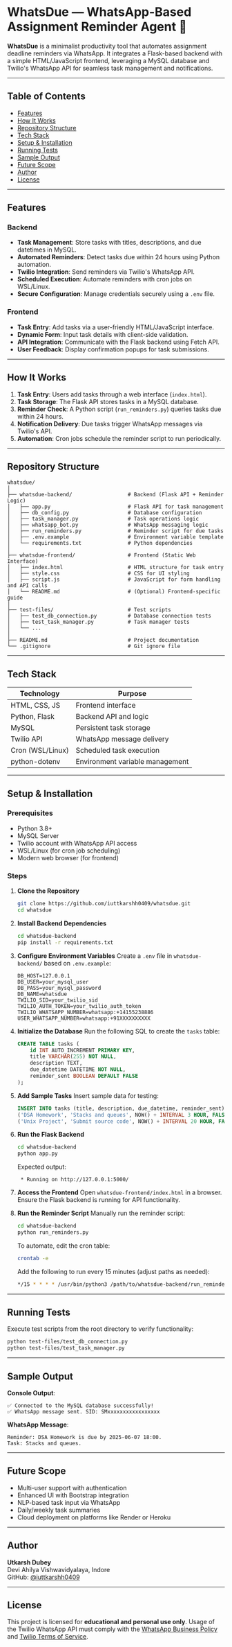 # WhatsDue — WhatsApp-Based Assignment Reminder Agent 📲

**WhatsDue** is a minimalist productivity tool that automates assignment deadline reminders via WhatsApp. It integrates a Flask-based backend with a simple HTML/JavaScript frontend, leveraging a MySQL database and Twilio's WhatsApp API for seamless task management and notifications.

---

## Table of Contents

- [Features](#features)
- [How It Works](#how-it-works)
- [Repository Structure](#repository-structure)
- [Tech Stack](#tech-stack)
- [Setup & Installation](#setup--installation)
- [Running Tests](#running-tests)
- [Sample Output](#sample-output)
- [Future Scope](#future-scope)
- [Author](#author)
- [License](#license)

---

## Features

### Backend
- **Task Management**: Store tasks with titles, descriptions, and due datetimes in MySQL.
- **Automated Reminders**: Detect tasks due within 24 hours using Python automation.
- **Twilio Integration**: Send reminders via Twilio's WhatsApp API.
- **Scheduled Execution**: Automate reminders with cron jobs on WSL/Linux.
- **Secure Configuration**: Manage credentials securely using a `.env` file.

### Frontend
- **Task Entry**: Add tasks via a user-friendly HTML/JavaScript interface.
- **Dynamic Form**: Input task details with client-side validation.
- **API Integration**: Communicate with the Flask backend using Fetch API.
- **User Feedback**: Display confirmation popups for task submissions.

---

## How It Works

1. **Task Entry**: Users add tasks through a web interface (`index.html`).
2. **Task Storage**: The Flask API stores tasks in a MySQL database.
3. **Reminder Check**: A Python script (`run_reminders.py`) queries tasks due within 24 hours.
4. **Notification Delivery**: Due tasks trigger WhatsApp messages via Twilio's API.
5. **Automation**: Cron jobs schedule the reminder script to run periodically.

---

## Repository Structure

```
whatsdue/
│
├── whatsdue-backend/                  # Backend (Flask API + Reminder Logic)
│   ├── app.py                         # Flask API for task management
│   ├── db_config.py                   # Database configuration
│   ├── task_manager.py                # Task operations logic
│   ├── whatsapp_bot.py                # WhatsApp messaging logic
│   ├── run_reminders.py               # Reminder script for due tasks
│   ├── .env.example                   # Environment variable template
│   └── requirements.txt               # Python dependencies
│
├── whatsdue-frontend/                 # Frontend (Static Web Interface)
│   ├── index.html                     # HTML structure for task entry
│   ├── style.css                      # CSS for UI styling
│   ├── script.js                      # JavaScript for form handling and API calls
│   └── README.md                      # (Optional) Frontend-specific guide
│
├── test-files/                        # Test scripts
│   ├── test_db_connection.py          # Database connection tests
│   ├── test_task_manager.py           # Task manager tests
│   └── ...
│
├── README.md                          # Project documentation
└── .gitignore                         # Git ignore file
```

---

## Tech Stack

| Technology       | Purpose                           |
|------------------|-----------------------------------|
| HTML, CSS, JS    | Frontend interface                |
| Python, Flask    | Backend API and logic             |
| MySQL            | Persistent task storage           |
| Twilio API       | WhatsApp message delivery         |
| Cron (WSL/Linux) | Scheduled task execution          |
| python-dotenv    | Environment variable management    |

---

## Setup & Installation

### Prerequisites
- Python 3.8+
- MySQL Server
- Twilio account with WhatsApp API access
- WSL/Linux (for cron job scheduling)
- Modern web browser (for frontend)

### Steps

1. **Clone the Repository**
   ```bash
   git clone https://github.com/iuttkarshh0409/whatsdue.git
   cd whatsdue
   ```

2. **Install Backend Dependencies**
   ```bash
   cd whatsdue-backend
   pip install -r requirements.txt
   ```

3. **Configure Environment Variables**
   Create a `.env` file in `whatsdue-backend/` based on `.env.example`:
   ```env
   DB_HOST=127.0.0.1
   DB_USER=your_mysql_user
   DB_PASS=your_mysql_password
   DB_NAME=whatsdue
   TWILIO_SID=your_twilio_sid
   TWILIO_AUTH_TOKEN=your_twilio_auth_token
   TWILIO_WHATSAPP_NUMBER=whatsapp:+14155238886
   USER_WHATSAPP_NUMBER=whatsapp:+91XXXXXXXXXX
   ```

4. **Initialize the Database**
   Run the following SQL to create the `tasks` table:
   ```sql
   CREATE TABLE tasks (
       id INT AUTO_INCREMENT PRIMARY KEY,
       title VARCHAR(255) NOT NULL,
       description TEXT,
       due_datetime DATETIME NOT NULL,
       reminder_sent BOOLEAN DEFAULT FALSE
   );
   ```

5. **Add Sample Tasks**
   Insert sample data for testing:
   ```sql
   INSERT INTO tasks (title, description, due_datetime, reminder_sent) VALUES
   ('DSA Homework', 'Stacks and queues', NOW() + INTERVAL 3 HOUR, FALSE),
   ('Unix Project', 'Submit source code', NOW() + INTERVAL 20 HOUR, FALSE);
   ```

6. **Run the Flask Backend**
   ```bash
   cd whatsdue-backend
   python app.py
   ```
   Expected output:
   ```
    * Running on http://127.0.0.1:5000/
   ```

7. **Access the Frontend**
   Open `whatsdue-frontend/index.html` in a browser. Ensure the Flask backend is running for API functionality.

8. **Run the Reminder Script**
   Manually run the reminder script:
   ```bash
   cd whatsdue-backend
   python run_reminders.py
   ```
   To automate, edit the cron table:
   ```bash
   crontab -e
   ```
   Add the following to run every 15 minutes (adjust paths as needed):
   ```bash
   */15 * * * * /usr/bin/python3 /path/to/whatsdue-backend/run_reminders.py
   ```

---

## Running Tests

Execute test scripts from the root directory to verify functionality:
```bash
python test-files/test_db_connection.py
python test-files/test_task_manager.py
```

---

## Sample Output

**Console Output**:
```
✅ Connected to the MySQL database successfully!
✅ WhatsApp message sent. SID: SMxxxxxxxxxxxxxxxxx
```

**WhatsApp Message**:
```
Reminder: DSA Homework is due by 2025-06-07 18:00.
Task: Stacks and queues.
```

---

## Future Scope

- Multi-user support with authentication
- Enhanced UI with Bootstrap integration
- NLP-based task input via WhatsApp
- Daily/weekly task summaries
- Cloud deployment on platforms like Render or Heroku

---

## Author

**Utkarsh Dubey**  
Devi Ahilya Vishwavidyalaya, Indore  
GitHub: [@iuttkarshh0409](https://github.com/iuttkarshh0409)

---

## License

This project is licensed for **educational and personal use only**. Usage of the Twilio WhatsApp API must comply with the [WhatsApp Business Policy](https://www.whatsapp.com/legal/business-policy/) and [Twilio Terms of Service](https://www.twilio.com/legal/tos).